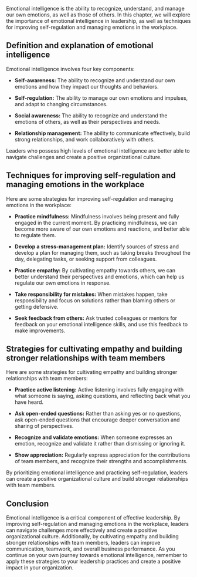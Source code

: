 
Emotional intelligence is the ability to recognize, understand, and manage our own emotions, as well as those of others. In this chapter, we will explore the importance of emotional intelligence in leadership, as well as techniques for improving self-regulation and managing emotions in the workplace.

Definition and explanation of emotional intelligence
----------------------------------------------------

Emotional intelligence involves four key components:

* **Self-awareness:** The ability to recognize and understand our own emotions and how they impact our thoughts and behaviors.

* **Self-regulation:** The ability to manage our own emotions and impulses, and adapt to changing circumstances.

* **Social awareness:** The ability to recognize and understand the emotions of others, as well as their perspectives and needs.

* **Relationship management:** The ability to communicate effectively, build strong relationships, and work collaboratively with others.

Leaders who possess high levels of emotional intelligence are better able to navigate challenges and create a positive organizational culture.

Techniques for improving self-regulation and managing emotions in the workplace
-------------------------------------------------------------------------------

Here are some strategies for improving self-regulation and managing emotions in the workplace:

* **Practice mindfulness:** Mindfulness involves being present and fully engaged in the current moment. By practicing mindfulness, we can become more aware of our own emotions and reactions, and better able to regulate them.

* **Develop a stress-management plan:** Identify sources of stress and develop a plan for managing them, such as taking breaks throughout the day, delegating tasks, or seeking support from colleagues.

* **Practice empathy:** By cultivating empathy towards others, we can better understand their perspectives and emotions, which can help us regulate our own emotions in response.

* **Take responsibility for mistakes:** When mistakes happen, take responsibility and focus on solutions rather than blaming others or getting defensive.

* **Seek feedback from others:** Ask trusted colleagues or mentors for feedback on your emotional intelligence skills, and use this feedback to make improvements.

Strategies for cultivating empathy and building stronger relationships with team members
----------------------------------------------------------------------------------------

Here are some strategies for cultivating empathy and building stronger relationships with team members:

* **Practice active listening:** Active listening involves fully engaging with what someone is saying, asking questions, and reflecting back what you have heard.

* **Ask open-ended questions:** Rather than asking yes or no questions, ask open-ended questions that encourage deeper conversation and sharing of perspectives.

* **Recognize and validate emotions:** When someone expresses an emotion, recognize and validate it rather than dismissing or ignoring it.

* **Show appreciation:** Regularly express appreciation for the contributions of team members, and recognize their strengths and accomplishments.

By prioritizing emotional intelligence and practicing self-regulation, leaders can create a positive organizational culture and build stronger relationships with team members.

Conclusion
----------

Emotional intelligence is a critical component of effective leadership. By improving self-regulation and managing emotions in the workplace, leaders can navigate challenges more effectively and create a positive organizational culture. Additionally, by cultivating empathy and building stronger relationships with team members, leaders can improve communication, teamwork, and overall business performance. As you continue on your own journey towards emotional intelligence, remember to apply these strategies to your leadership practices and create a positive impact in your organization.
